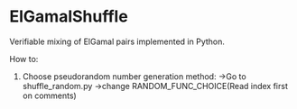 # ElGamalShuffle
Verifiable mixing of ElGamal pairs implemented in Python.

How to:
1. Choose pseudorandom number generation method:
    ->Go to shuffle_random.py
    ->change RANDOM_FUNC_CHOICE(Read index first on comments)
